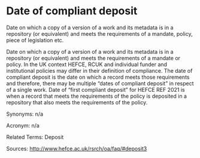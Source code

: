 # Date of compliant deposit
 
Date on which a copy of a version of a work and its metadata is in a repository (or equivalent) and meets the requirements of a mandate, policy, piece of legislation etc.
 
Date on which a copy of a version of a work and its metadata is in a repository (or equivalent) and meets the requirements of a mandate or policy. In the UK context HEFCE, RCUK and individual funder and institutional policies may differ in their definition of compliance. The date of compliant deposit is the date on which a record meets those requirements and therefore, there may be multiple “dates of compliant deposit” in respect of a single work. Date of “first compliant deposit” for HEFCE REF 2021 is when a record that meets the requirements of the policy is deposited in a repository that also meets the requirements of the policy.
 
Synonyms: n/a
 
Acronym: n/a
 
Related Terms: Deposit
 
Sources: http://www.hefce.ac.uk/rsrch/oa/faq/#deposit3